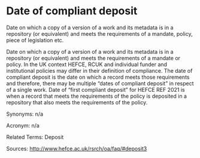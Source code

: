 # Date of compliant deposit
 
Date on which a copy of a version of a work and its metadata is in a repository (or equivalent) and meets the requirements of a mandate, policy, piece of legislation etc.
 
Date on which a copy of a version of a work and its metadata is in a repository (or equivalent) and meets the requirements of a mandate or policy. In the UK context HEFCE, RCUK and individual funder and institutional policies may differ in their definition of compliance. The date of compliant deposit is the date on which a record meets those requirements and therefore, there may be multiple “dates of compliant deposit” in respect of a single work. Date of “first compliant deposit” for HEFCE REF 2021 is when a record that meets the requirements of the policy is deposited in a repository that also meets the requirements of the policy.
 
Synonyms: n/a
 
Acronym: n/a
 
Related Terms: Deposit
 
Sources: http://www.hefce.ac.uk/rsrch/oa/faq/#deposit3